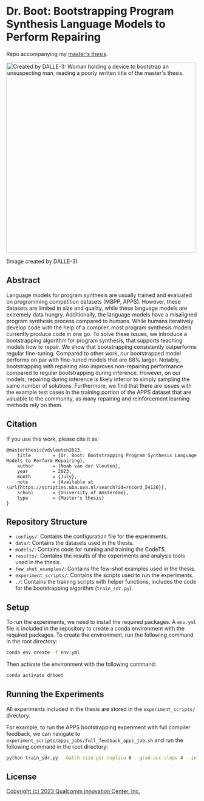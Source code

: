 # Dr. Boot: Bootstrapping Program Synthesis Language Models to Perform Repairing
Repo accompanying my [master's thesis](https://scripties.uba.uva.nl/search?id=record_54126).

<img alt="Created by DALLE-3: Woman holding a device to bootstrap an unsuspecting man, reading a poorly written title of the master&#39;s thesis." height="500" src="https://th.bing.com/th/id/OIG1.3PI.fUVVbpzSxIXVqf1K?pid=ImgGn" title="Image for repo" width="500"/>

(Image created by DALLE-3)

## Abstract
Language models for program synthesis are usually trained and evaluated on programming competition datasets (MBPP, APPS). However, these datasets are limited in size and quality, while these language models are extremely data hungry. Additionally, the language models have a misaligned program synthesis process compared to humans. While humans iteratively develop code with the help of a compiler, most program synthesis models currently produce code in one go. To solve these issues, we introduce a bootstrapping algorithm for program synthesis, that supports teaching models how to repair. We show that bootstrapping consistently outperforms regular fine-tuning. Compared to other work, our bootstrapped model performs on par with fine-tuned models that are 68% larger. Notably, bootstrapping with repairing also improves non-repairing performance compared to regular bootstrapping during inference. However, on our models, repairing during inference is likely inferior to simply sampling the same number of solutions. Furthermore, we find that there are issues with the example test cases in the training portion of the APPS dataset that are valuable to the community, as many repairing and reinforcement learning methods rely on them.

## Citation
If you use this work, please cite it as:
```
@masterthesis{vdvleuten2023,
    title        = {Dr. Boot: Bootstrapping Program Synthesis Language Models to Perform Repairing},
    author       = {Noah van der Vleuten},
    year         = 2023,
    month        = {July},
    note         = {Available at \url{https://scripties.uba.uva.nl/search?id=record_54126}},
    school       = {University of Amsterdam},
    type         = {Master's thesis}
}
```

## Repository Structure
- `configs/`: Contains the configuration file for the experiments.
- `data/`: Contains the datasets used in the thesis.
- `models/`: Contains code for running and training the CodeT5.
- `results/`: Contains the results of the experiments and analysis tools used in the thesis.
- `few_shot_examples/`: Contains the few-shot examples used in the thesis.
- `experiment_scripts/`: Contains the scripts used to run the experiments.
- `./`: Contains the training scripts with helper functions, includes the code for the bootstrapping algorithm (`train_sdr.py`).

## Setup
To run the experiments, we need to install the required packages. A `env.yml` file is included in the repository to create a conda environment with the required packages. To create the environment, run the following command in the root directory:
```bash
conda env create -f env.yml
```

Then activate the environment with the following command:
```bash
conda activate drboot
```

## Running the Experiments
All experiments included in the thesis are stored in the `experiment_scripts/` directory.

For example, to run the APPS bootstrapping experiment with full compiler feedback, we can navigate to `experiment_scripts/apps_jobs/full_feedback_apps_job.sh` and run the following command in the root directory:
```bash
python train_sdr.py --batch-size-per-replica 6 --grad-acc-steps 4 --inference_batch_size 70 --num_workers 16 --model codet5-large-ntp-py --training_mode full_feedback --exp_name full_feedback_bootstrap_apps_1 --perform_experiments --beam_search_batch_size 35 --dataset APPS --only_perform_basic_tests --seed 18 --validate_first_step  --model codet5-large-ntp-py
```

## License
[Copyright (c) 2023 Qualcomm Innovation Center, Inc.](LICENSE)